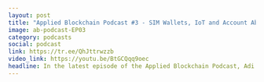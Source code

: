 ```yaml
---
layout: post
title: "Applied Blockchain Podcast #3 - SIM Wallets, IoT and Account Abstraction w/ David Palmer from Vodafone"
image: ab-podcast-EP03
category: podcasts
social: podcast
link: https://tr.ee/QhJttrwzzb
video_link: https://youtu.be/BtGCQqq9oec
headline: In the latest episode of the Applied Blockchain Podcast, Adi Ben-Ari is joined by David Palmer, Blockchain Lead at Vodafone. They discuss use cases for blockchain in the telecommunication industry, account abstraction, digital identity, mesh networks and introducing IoT devices and smartphones to Web3.
---
```


